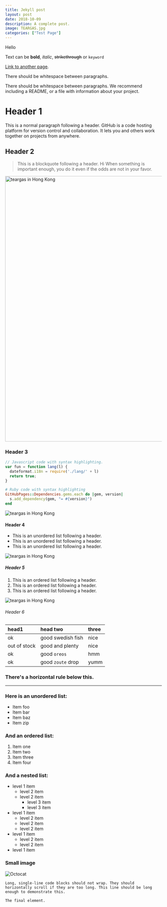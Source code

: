 ```yaml
---
title: Jekyll post
layout: post
date: 2018-10-09
description: A complete post.
image: TEARGAS.jpg
categories: ["Test Page"] 
---
```


Hello

Text can be **bold**, _italic_, ~~strikethrough~~ or `keyword`

[Link to another page](./another-page.html).

There should be whitespace between paragraphs.

There should be whitespace between paragraphs. We recommend including a README, or a file with information about your project.

# Header 1

This is a normal paragraph following a header. GitHub is a code hosting platform for version control and collaboration. It lets you and others work together on projects from anywhere.


## Header 2

> This is a blockquote following a header.
>Hi
> When something is important enough, you do it even if the odds are not in your favor.

<img src= "/voicesofdemocracy/img/TEARGAS.jpg" width="850"  alt="teargas in Hong Kong">

### Header 3

```js
// Javascript code with syntax highlighting.
var fun = function lang(l) {
  dateformat.i18n = require('./lang/' + l)
  return true;
}
```

```ruby
# Ruby code with syntax highlighting
GitHubPages::Dependencies.gems.each do |gem, version|
  s.add_dependency(gem, "= #{version}")
end
```
![teargas in Hong Kong](BauhinianLeaflets/img/TEARGAS.jpg) 



#### Header 4

*   This is an unordered list following a header.
*   This is an unordered list following a header.
*   This is an unordered list following a header.

![teargas in Hong Kong](/voicesofdemocracy/img/TEARGAS.jpg)

##### Header 5

1.  This is an ordered list following a header.
2.  This is an ordered list following a header.
3.  This is an ordered list following a header.

![teargas in Hong Kong](/voicesofdemocracy/img/TEARGAS.jpg)

###### Header 6

| head1        | head two          | three |
|:-------------|:------------------|:------|
| ok           | good swedish fish | nice  |
| out of stock | good and plenty   | nice  |
| ok           | good `oreos`      | hmm   |
| ok           | good `zoute` drop | yumm  |

### There's a horizontal rule below this.

* * *

### Here is an unordered list:

*   Item foo
*   Item bar
*   Item baz
*   Item zip

### And an ordered list:

1.  Item one
1.  Item two
1.  Item three
1.  Item four

### And a nested list:

- level 1 item
  - level 2 item
  - level 2 item
    - level 3 item
    - level 3 item
- level 1 item
  - level 2 item
  - level 2 item
  - level 2 item
- level 1 item
  - level 2 item
  - level 2 item
- level 1 item

### Small image

![Octocat](https://assets-cdn.github.com/images/icons/emoji/octocat.png)

```
Long, single-line code blocks should not wrap. They should horizontally scroll if they are too long. This line should be long enough to demonstrate this.
```

```
The final element.
```
